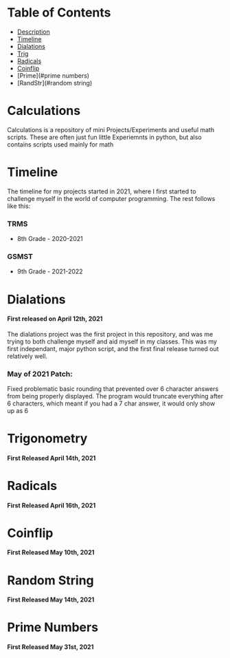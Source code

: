 # Table of Contents
* [Description](#calculations)
* [Timeline](#timeline)
* [Dialations](#dialations)
* [Trig](#trigonometry)
* [Radicals](#radicals)
* [Coinflip](#coinflip)
* [Prime](#prime numbers)
* [RandStr](#random string)

# Calculations

Calculations is a repository of mini Projects/Experiments and useful math scripts. These are often just fun little Experiemnts in python, but also contains scripts used mainly for math

# Timeline

The timeline for my projects started in 2021, where I first started to challenge myself in the world of computer programming. The rest follows like this:

### TRMS

* 8th Grade - 2020-2021

### GSMST

* 9th Grade - 2021-2022

# Dialations
#### First released on April 12th, 2021
The dialations project was the first project in this repository, and was me trying to both challenge myself and aid myself in my classes. This was my first independant, major python script, and the first final release turned out relatively well.

### May of 2021 Patch:
Fixed problematic basic rounding that prevented over 6 character answers from being properly displayed. The program would truncate everything after 6 characters, which meant if you had a 7 char answer, it would only show up as 6

# Trigonometry
#### First Released April 14th, 2021

# Radicals
#### First Released April 16th, 2021

# Coinflip
#### First Released May 10th, 2021

# Random String
#### First Released May 14th, 2021

# Prime Numbers
#### First Released May 31st, 2021
